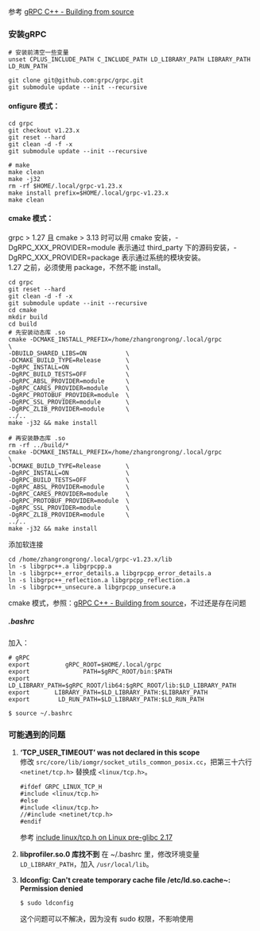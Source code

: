 参考 [gRPC C++ - Building from source](https://github.com/grpc/grpc/blob/master/BUILDING.md#pre-requisites)

### 安装gRPC

```
# 安装前清空一些变量
unset CPLUS_INCLUDE_PATH C_INCLUDE_PATH LD_LIBRARY_PATH LIBRARY_PATH LD_RUN_PATH

git clone git@github.com:grpc/grpc.git
git submodule update --init --recursive
```
#### onfigure 模式：
```
cd grpc
git checkout v1.23.x
git reset --hard
git clean -d -f -x
git submodule update --init --recursive

# make
make clean
make -j32
rm -rf $HOME/.local/grpc-v1.23.x
make install prefix=$HOME/.local/grpc-v1.23.x
make clean
```
#### cmake 模式：
grpc > 1.27 且 cmake > 3.13 时可以用 cmake 安装，-DgRPC_XXX_PROVIDER=module 表示通过 third_party 下的源码安装，-DgRPC_XXX_PROVIDER=package 表示通过系统的模块安装。  
1.27 之前，必须使用 package，不然不能 install。
```
cd grpc
git reset --hard
git clean -d -f -x
git submodule update --init --recursive
cd cmake
mkdir build
cd build
# 先安装动态库 .so
cmake -DCMAKE_INSTALL_PREFIX=/home/zhangrongrong/.local/grpc             \
-DBUILD_SHARED_LIBS=ON           \
-DCMAKE_BUILD_TYPE=Release       \
-DgRPC_INSTALL=ON                \
-DgRPC_BUILD_TESTS=OFF           \
-DgRPC_ABSL_PROVIDER=module      \
-DgRPC_CARES_PROVIDER=module     \
-DgRPC_PROTOBUF_PROVIDER=module  \
-DgRPC_SSL_PROVIDER=module       \
-DgRPC_ZLIB_PROVIDER=module      \
../..
make -j32 && make install

# 再安装静态库 .so
rm -rf ../build/*
cmake -DCMAKE_INSTALL_PREFIX=/home/zhangrongrong/.local/grpc             \
-DCMAKE_BUILD_TYPE=Release       \
-DgRPC_INSTALL=ON                \
-DgRPC_BUILD_TESTS=OFF           \
-DgRPC_ABSL_PROVIDER=module      \
-DgRPC_CARES_PROVIDER=module     \
-DgRPC_PROTOBUF_PROVIDER=module  \
-DgRPC_SSL_PROVIDER=module       \
-DgRPC_ZLIB_PROVIDER=module      \
../..
make -j32 && make install
```
添加软连接
```
cd /home/zhangrongrong/.local/grpc-v1.23.x/lib
ln -s libgrpc++.a libgrpcpp.a
ln -s libgrpc++_error_details.a libgrpcpp_error_details.a
ln -s libgrpc++_reflection.a libgrpcpp_reflection.a
ln -s libgrpc++_unsecure.a libgrpcpp_unsecure.a
```
cmake 模式，参照：[gRPC C++ - Building from source](https://github.com/grpc/grpc/blob/master/BUILDING.md)，不过还是存在问题

##### .bashrc
加入：
```
# gRPC
export          gRPC_ROOT=$HOME/.local/grpc
export               PATH=$gRPC_ROOT/bin:$PATH
export    LD_LIBRARY_PATH=$gRPC_ROOT/lib64:$gRPC_ROOT/lib:$LD_LIBRARY_PATH
export       LIBRARY_PATH=$LD_LIBRARY_PATH:$LIBRARY_PATH
export        LD_RUN_PATH=$LD_LIBRARY_PATH:$LD_RUN_PATH
```
`$ source ~/.bashrc`

### 可能遇到的问题
1. **‘TCP_USER_TIMEOUT’ was not declared in this scope**  
    修改 `src/core/lib/iomgr/socket_utils_common_posix.cc`，把第三十六行 `<netinet/tcp.h>` 替换成 `<linux/tcp.h>`。
    ```
    #ifdef GRPC_LINUX_TCP_H
    #include <linux/tcp.h>
    #else
    #include <linux/tcp.h>
    //#include <netinet/tcp.h>
    #endif
    ```
    参考 [include linux/tcp.h on Linux pre-glibc 2.17](https://github.com/grpc/grpc/pull/18729)

2. **libprofiler.so.0 库找不到**
    在 ~/.bashrc 里，修改环境变量 `LD_LIBRARY_PATH`，加入 `/usr/local/lib`。
    
3. **ldconfig: Can't create temporary cache file /etc/ld.so.cache~: Permission denied**
    ```
    $ sudo ldconfig
    ```
    这个问题可以不解决，因为没有 sudo 权限，不影响使用